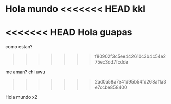 Hola mundo
<<<<<<< HEAD
kkl
=======
<<<<<<< HEAD
Hola guapas
=======
como estan?
>>>>>>> f80902f3c5ee442610c3b4c54e275ec3dd7fcdde

me aman?
chi uwu
>>>>>>> 2ad0a58a7e41d95b54fd268af1a3e7ccbe858400

Hola mundo x2